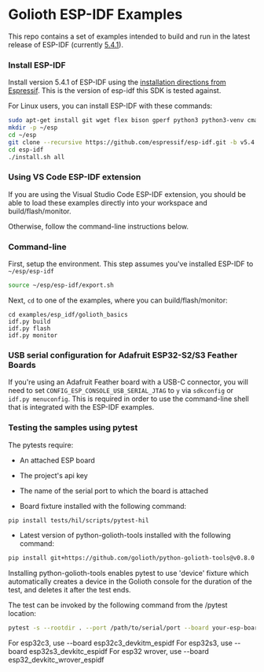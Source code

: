 # Golioth ESP-IDF Examples

This repo contains a set of examples intended to build
and run in the latest release of ESP-IDF
(currently [5.4.1](https://github.com/espressif/esp-idf/releases/tag/v5.4.1)).

### Install ESP-IDF

Install version 5.4.1 of ESP-IDF using the
[installation directions from Espressif](https://docs.espressif.com/projects/esp-idf/en/latest/esp32/get-started/index.html#installation).
This is the version of esp-idf this SDK is tested against.

For Linux users, you can install ESP-IDF with these commands:

```sh
sudo apt-get install git wget flex bison gperf python3 python3-venv cmake ninja-build ccache libffi-dev libssl-dev dfu-util libusb-1.0-0
mkdir -p ~/esp
cd ~/esp
git clone --recursive https://github.com/espressif/esp-idf.git -b v5.4.1
cd esp-idf
./install.sh all
```

### Using VS Code ESP-IDF extension

If you are using the Visual Studio Code ESP-IDF extension, you should be able to load these
examples directly into your workspace and build/flash/monitor.

Otherwise, follow the command-line instructions below.

### Command-line

First, setup the environment. This step assumes you've installed ESP-IDF to `~/esp/esp-idf`

```sh
source ~/esp/esp-idf/export.sh
```

Next, `cd` to one of the examples, where you can build/flash/monitor:

```
cd examples/esp_idf/golioth_basics
idf.py build
idf.py flash
idf.py monitor
```

### USB serial configuration for Adafruit ESP32-S2/S3 Feather Boards

If you're using an Adafruit Feather board with a USB-C connector,
you will need to set `CONFIG_ESP_CONSOLE_USB_SERIAL_JTAG` to `y` via
`sdkconfig` or `idf.py menuconfig`. This is required in order to use
the command-line shell that is integrated with the ESP-IDF examples.


### Testing the samples using pytest

The pytests require:
- An attached ESP board
- The project's api key
- The name of the serial port to which the board is attached

- Board fixture installed with the following command:
```sh
pip install tests/hil/scripts/pytest-hil
```

- Latest version of python-golioth-tools installed with the following command:
```sh
pip install git+https://github.com/golioth/python-golioth-tools@v0.8.0
```

Installing python-golioth-tools enables pytest to use 'device' fixture which
automatically creates a device in the Golioth console for the duration of the test,
and deletes it after the test ends.

The test can be invoked by the following command from the <sample>/pytest location:

```sh
pytest -s --rootdir . --port /path/to/serial/port --board your-esp-board-name --wifi-ssid your-wifi-ssid --wifi-psk your-wifi-psk --api-key your-api-key --fw-image /path/to/merged-binary
```

For esp32c3, use --board esp32c3_devkitm_espidf
For esp32s3, use --board esp32s3_devkitc_espidf
For esp32 wrover, use --board esp32_devkitc_wrover_espidf
